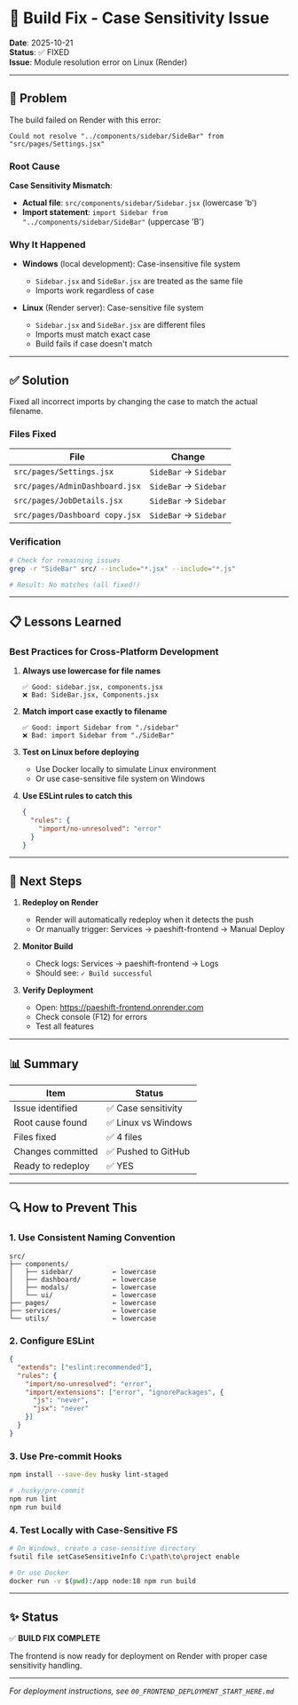 # 🔧 Build Fix - Case Sensitivity Issue

**Date**: 2025-10-21  
**Status**: ✅ FIXED  
**Issue**: Module resolution error on Linux (Render)

---

## 🐛 Problem

The build failed on Render with this error:

```
Could not resolve "../components/sidebar/SideBar" from "src/pages/Settings.jsx"
```

### Root Cause

**Case Sensitivity Mismatch**:
- **Actual file**: `src/components/sidebar/Sidebar.jsx` (lowercase 'b')
- **Import statement**: `import Sidebar from "../components/sidebar/SideBar"` (uppercase 'B')

### Why It Happened

- **Windows** (local development): Case-insensitive file system
  - `Sidebar.jsx` and `SideBar.jsx` are treated as the same file
  - Imports work regardless of case

- **Linux** (Render server): Case-sensitive file system
  - `Sidebar.jsx` and `SideBar.jsx` are different files
  - Imports must match exact case
  - Build fails if case doesn't match

---

## ✅ Solution

Fixed all incorrect imports by changing the case to match the actual filename.

### Files Fixed

| File | Change |
|------|--------|
| `src/pages/Settings.jsx` | `SideBar` → `Sidebar` |
| `src/pages/AdminDashboard.jsx` | `SideBar` → `Sidebar` |
| `src/pages/JobDetails.jsx` | `SideBar` → `Sidebar` |
| `src/pages/Dashboard copy.jsx` | `SideBar` → `Sidebar` |

### Verification

```bash
# Check for remaining issues
grep -r "SideBar" src/ --include="*.jsx" --include="*.js"

# Result: No matches (all fixed!)
```

---

## 📋 Lessons Learned

### Best Practices for Cross-Platform Development

1. **Always use lowercase for file names**
   ```
   ✅ Good: sidebar.jsx, components.jsx
   ❌ Bad: SideBar.jsx, Components.jsx
   ```

2. **Match import case exactly to filename**
   ```
   ✅ Good: import Sidebar from "./sidebar"
   ❌ Bad: import Sidebar from "./SideBar"
   ```

3. **Test on Linux before deploying**
   - Use Docker locally to simulate Linux environment
   - Or use case-sensitive file system on Windows

4. **Use ESLint rules to catch this**
   ```json
   {
     "rules": {
       "import/no-unresolved": "error"
     }
   }
   ```

---

## 🚀 Next Steps

1. **Redeploy on Render**
   - Render will automatically redeploy when it detects the push
   - Or manually trigger: Services → paeshift-frontend → Manual Deploy

2. **Monitor Build**
   - Check logs: Services → paeshift-frontend → Logs
   - Should see: `✓ Build successful`

3. **Verify Deployment**
   - Open: https://paeshift-frontend.onrender.com
   - Check console (F12) for errors
   - Test all features

---

## 📊 Summary

| Item | Status |
|------|--------|
| Issue identified | ✅ Case sensitivity |
| Root cause found | ✅ Linux vs Windows |
| Files fixed | ✅ 4 files |
| Changes committed | ✅ Pushed to GitHub |
| Ready to redeploy | ✅ YES |

---

## 🔍 How to Prevent This

### 1. Use Consistent Naming Convention

```
src/
├── components/
│   ├── sidebar/          ← lowercase
│   ├── dashboard/        ← lowercase
│   ├── modals/           ← lowercase
│   └── ui/               ← lowercase
├── pages/                ← lowercase
├── services/             ← lowercase
└── utils/                ← lowercase
```

### 2. Configure ESLint

```json
{
  "extends": ["eslint:recommended"],
  "rules": {
    "import/no-unresolved": "error",
    "import/extensions": ["error", "ignorePackages", {
      "js": "never",
      "jsx": "never"
    }]
  }
}
```

### 3. Use Pre-commit Hooks

```bash
npm install --save-dev husky lint-staged

# .husky/pre-commit
npm run lint
npm run build
```

### 4. Test Locally with Case-Sensitive FS

```bash
# On Windows, create a case-sensitive directory
fsutil file setCaseSensitiveInfo C:\path\to\project enable

# Or use Docker
docker run -v $(pwd):/app node:18 npm run build
```

---

## ✨ Status

✅ **BUILD FIX COMPLETE**

The frontend is now ready for deployment on Render with proper case sensitivity handling.

---

*For deployment instructions, see `00_FRONTEND_DEPLOYMENT_START_HERE.md`*

